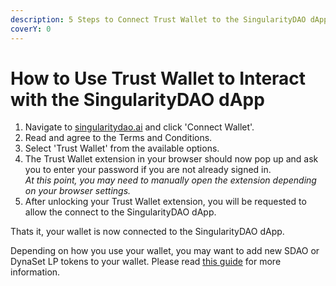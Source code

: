 ```yaml
---
description: 5 Steps to Connect Trust Wallet to the SingularityDAO dApp
coverY: 0
---
```


# How to Use Trust Wallet to Interact with the SingularityDAO dApp

1. Navigate to [singularitydao.ai](https://www.singularitydao.ai) and click 'Connect Wallet'.
2. Read and agree to the Terms and Conditions.
3. Select 'Trust Wallet' from the available options.
4. The Trust Wallet extension in your browser should now pop up and ask you to enter your password if you are not already signed in. \
   _At this point, you may need to manually open the extension depending on your browser settings._
5. After unlocking your Trust Wallet extension, you will be requested to allow the connect to the SingularityDAO dApp.

Thats it, your wallet is now connected to the SingularityDAO dApp.&#x20;

Depending on how you use your wallet, you may want to add new SDAO or DynaSet LP tokens to your wallet. Please read [this guide](broken-reference) for more information.
